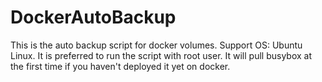 # DockerAutoBackup

This is the auto backup script for docker volumes.
Support OS: Ubuntu Linux.
It is preferred to run the script with root user.
It will pull busybox at the first time if you haven't deployed it yet on docker.